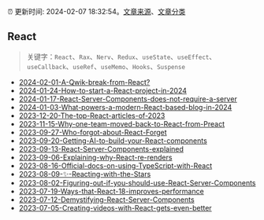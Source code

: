 :alarm_clock: 更新时间: 2024-02-07 18:32:54。[文章来源](/README.md)、[文章分类](/TAGS.md)

## React


> 关键字：`React`、`Rax`、`Nerv`、`Redux`、`useState`、`useEffect`、`useCallback`、`useRef`、`useMemo`、`Hooks`、`Suspense`



- [2024-02-01-A-Qwik-break-from-React?](https://javascriptweekly.com/issues/673) 
- [2024-01-24-How-to-start-a-React-project-in-2024](https://react.statuscode.com/issues/371) 
- [2024-01-17-React-Server-Components-does-not-require-a-server](https://react.statuscode.com/issues/370) 
- [2024-01-03-What-powers-a-modern-React-based-blog-in-2024](https://react.statuscode.com/issues/368) 
- [2023-12-20-The-top-React-articles-of-2023](https://react.statuscode.com/issues/367) 
- [2023-11-15-Why-one-team-moved-back-to-React-from-Preact](https://react.statuscode.com/issues/362) 
- [2023-09-27-Who-forgot-about-React-Forget](https://react.statuscode.com/issues/356) 
- [2023-09-20-Getting-AI-to-build-your-React-components](https://react.statuscode.com/issues/355) 
- [2023-09-13-React-Server-Components-explained](https://react.statuscode.com/issues/354) 
- [2023-09-06-Explaining-why-React-re-renders](https://react.statuscode.com/issues/353) 
- [2023-08-16-Official-docs-on-using-TypeScript-with-React](https://react.statuscode.com/issues/352) 
- [2023-08-09-✨-Reacting-with-the-Stars](https://react.statuscode.com/issues/351) 
- [2023-08-02-Figuring-out-if-you-should-use-React-Server-Components](https://react.statuscode.com/issues/350) 
- [2023-07-19-Ways-that-React-18-improves-performance](https://react.statuscode.com/issues/348) 
- [2023-07-12-Demystifying-React-Server-Components](https://react.statuscode.com/issues/347) 
- [2023-07-05-Creating-videos-with-React-gets-even-better](https://react.statuscode.com/issues/346) 
